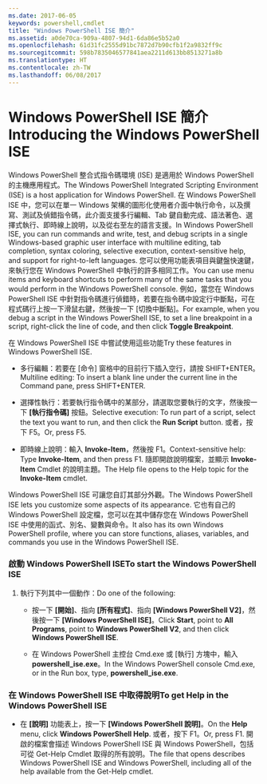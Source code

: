 ```yaml
---
ms.date: 2017-06-05
keywords: powershell,cmdlet
title: "Windows PowerShell ISE 簡介"
ms.assetid: a0de70ca-909a-4807-94d1-6da86e5b52a0
ms.openlocfilehash: 61d31fc2555d91bc7872d7b90cfb1f2a9832ff9c
ms.sourcegitcommit: 598b7835046577841aea2211d613bb8513271a8b
ms.translationtype: HT
ms.contentlocale: zh-TW
ms.lasthandoff: 06/08/2017
---
```

# <a name="introducing-the-windows-powershell-ise"></a><span data-ttu-id="17e34-103">Windows PowerShell ISE 簡介</span><span class="sxs-lookup"><span data-stu-id="17e34-103">Introducing the Windows PowerShell ISE</span></span>
<span data-ttu-id="17e34-104">Windows PowerShell 整合式指令碼環境 (ISE) 是適用於 Windows PowerShell 的主機應用程式。</span><span class="sxs-lookup"><span data-stu-id="17e34-104">The Windows PowerShell Integrated Scripting Environment (ISE) is a host application for Windows PowerShell.</span></span> <span data-ttu-id="17e34-105">在 Windows PowerShell ISE 中，您可以在單一 Windows 架構的圖形化使用者介面中執行命令，以及撰寫、測試及偵錯指令碼，此介面支援多行編輯、Tab 鍵自動完成、語法著色、選擇式執行、即時線上說明，以及從右至左的語言支援。</span><span class="sxs-lookup"><span data-stu-id="17e34-105">In Windows PowerShell ISE, you can run commands and write, test, and debug scripts in a single Windows-based graphic user interface with multiline editing, tab completion, syntax coloring, selective execution, context-sensitive help, and support for right-to-left languages.</span></span>
<span data-ttu-id="17e34-106">您可以使用功能表項目與鍵盤快速鍵，來執行您在 Windows PowerShell 中執行的許多相同工作。</span><span class="sxs-lookup"><span data-stu-id="17e34-106">You can use menu items and keyboard shortcuts to perform many of the same tasks that you would perform in the Windows PowerShell console.</span></span>  <span data-ttu-id="17e34-107">例如，當您在 Windows PowerShell ISE 中針對指令碼進行偵錯時，若要在指令碼中設定行中斷點，可在程式碼行上按一下滑鼠右鍵，然後按一下 [切換中斷點]。</span><span class="sxs-lookup"><span data-stu-id="17e34-107">For example, when you debug a script in the Windows PowerShell ISE, to set a line breakpoint in a script, right-click the line of code, and then click **Toggle Breakpoint**.</span></span>

<span data-ttu-id="17e34-108">在 Windows PowerShell ISE 中嘗試使用這些功能</span><span class="sxs-lookup"><span data-stu-id="17e34-108">Try these features in Windows PowerShell ISE.</span></span>

-   <span data-ttu-id="17e34-109">多行編輯：若要在 [命令] 窗格中的目前行下插入空行，請按 SHIFT+ENTER。</span><span class="sxs-lookup"><span data-stu-id="17e34-109">Multiline editing: To insert a blank line under the current line in the Command pane, press SHIFT+ENTER.</span></span>

-   <span data-ttu-id="17e34-110">選擇性執行：若要執行指令碼中的某部分，請選取您要執行的文字，然後按一下 **[執行指令碼]** 按鈕。</span><span class="sxs-lookup"><span data-stu-id="17e34-110">Selective execution: To run part of a script, select the text you want to run, and then click the **Run Script** button.</span></span> <span data-ttu-id="17e34-111">或者，按下 F5。</span><span class="sxs-lookup"><span data-stu-id="17e34-111">Or, press F5.</span></span>

-   <span data-ttu-id="17e34-112">即時線上說明：輸入 **Invoke-Item**，然後按 F1。</span><span class="sxs-lookup"><span data-stu-id="17e34-112">Context-sensitive help: Type **Invoke-Item**, and then press F1.</span></span> <span data-ttu-id="17e34-113">隨即開啟說明檔案，並顯示 **Invoke-Item** Cmdlet 的說明主題。</span><span class="sxs-lookup"><span data-stu-id="17e34-113">The Help file opens to the Help topic for the **Invoke-Item** cmdlet.</span></span>

<span data-ttu-id="17e34-114">Windows PowerShell ISE 可讓您自訂其部分外觀。</span><span class="sxs-lookup"><span data-stu-id="17e34-114">The Windows PowerShell ISE lets you customize some aspects of its appearance.</span></span> <span data-ttu-id="17e34-115">它也有自己的 Windows PowerShell 設定檔，您可以在其中儲存您在 Windows PowerShell ISE 中使用的函式、別名、變數與命令。</span><span class="sxs-lookup"><span data-stu-id="17e34-115">It also has its own Windows PowerShell profile, where you can store functions, aliases, variables, and commands you use in the Windows PowerShell ISE.</span></span>

### <a name="to-start-the-windows-powershell-ise"></a><span data-ttu-id="17e34-116">啟動 Windows PowerShell ISE</span><span class="sxs-lookup"><span data-stu-id="17e34-116">To start the Windows PowerShell ISE</span></span>

1.  <span data-ttu-id="17e34-117">執行下列其中一個動作：</span><span class="sxs-lookup"><span data-stu-id="17e34-117">Do one of the following:</span></span>

    -   <span data-ttu-id="17e34-118">按一下 **[開始]**、指向 **[所有程式]**、指向 **[Windows PowerShell V2]**，然後按一下 **[Windows PowerShell ISE]**。</span><span class="sxs-lookup"><span data-stu-id="17e34-118">Click **Start**, point to **All Programs**, point to **Windows PowerShell V2**, and then click **Windows PowerShell ISE**.</span></span>

    -   <span data-ttu-id="17e34-119">在 Windows PowerShell 主控台 Cmd.exe 或 [執行] 方塊中，輸入 **powershell_ise.exe**。</span><span class="sxs-lookup"><span data-stu-id="17e34-119">In the Windows PowerShell console Cmd.exe, or in the Run box, type, **powershell_ise.exe**.</span></span>

### <a name="to-get-help-in-the-windows-powershell-ise"></a><span data-ttu-id="17e34-120">在 Windows PowerShell ISE 中取得說明</span><span class="sxs-lookup"><span data-stu-id="17e34-120">To get Help in the Windows PowerShell ISE</span></span>

-   <span data-ttu-id="17e34-121">在 **[說明]** 功能表上，按一下 **[Windows PowerShell 說明]**。</span><span class="sxs-lookup"><span data-stu-id="17e34-121">On the **Help** menu, click **Windows PowerShell Help**.</span></span> <span data-ttu-id="17e34-122">或者，按下 F1。</span><span class="sxs-lookup"><span data-stu-id="17e34-122">Or, press F1.</span></span> <span data-ttu-id="17e34-123">開啟的檔案會描述 Windows PowerShell ISE 與 Windows PowerShell，包括可從 Get-Help Cmdlet 取得的所有說明。</span><span class="sxs-lookup"><span data-stu-id="17e34-123">The file that opens describes Windows PowerShell ISE and Windows PowerShell, including all of the help available from the Get-Help cmdlet.</span></span>

